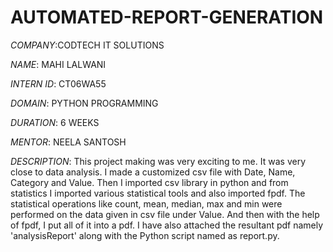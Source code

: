 # AUTOMATED-REPORT-GENERATION

*COMPANY*:CODTECH IT SOLUTIONS

*NAME*: MAHI LALWANI

*INTERN ID*: CT06WA55

*DOMAIN*: PYTHON PROGRAMMING

*DURATION*: 6 WEEKS

*MENTOR*: NEELA SANTOSH

*DESCRIPTION*:
This project making was very exciting to me. It was very close to data analysis. I made a customized csv file with Date, Name, Category and Value.
Then I imported csv library in python and from statistics I imported various statistical tools and also imported fpdf. 
The statistical operations like count, mean, median, max and min were performed on the data given in csv file under Value.
And then with the help of fpdf, I put all of it into a pdf.
I have also attached the resultant pdf namely 'analysisReport' along with the Python script named as report.py.
